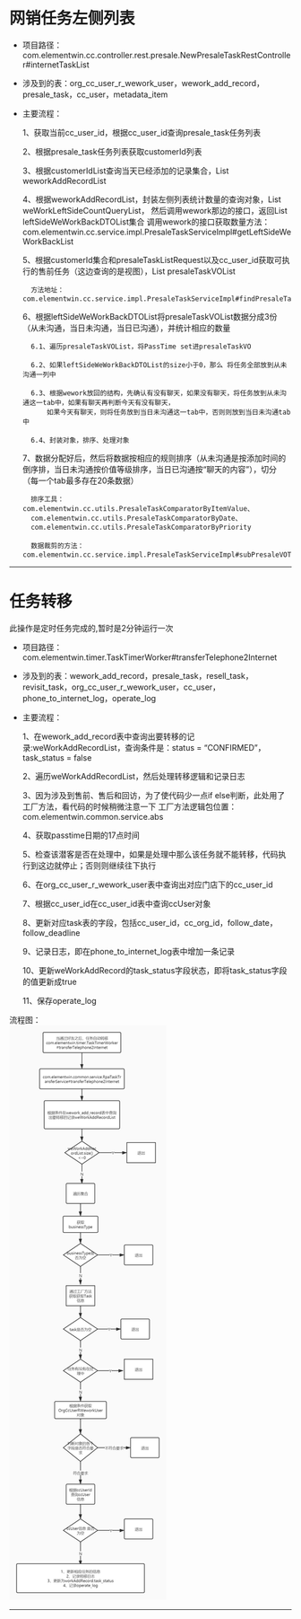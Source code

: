# 网销任务左侧列表

* 项目路径：com.elementwin.cc.controller.rest.presale.NewPresaleTaskRestController#internetTaskList
* 涉及到的表：org_cc_user_r_wework_user，wework_add_record，presale_task，cc_user，metadata_item
* 主要流程：

    1、获取当前cc_user_id，根据cc_user_id查询presale_task任务列表
    
    2、根据presale_task任务列表获取customerId列表
    
    3、根据customerIdList查询当天已经添加的记录集合，List<WeworkAddRecord> weworkAddRecordList
    
    4、根据weworkAddRecordList，封装左侧列表统计数量的查询对象，List<WeWorkLeftSideCountQuery> weWorkLeftSideCountQueryList，
        然后调用wework那边的接口，返回List<LeftSideWeWorkBackDTO> leftSideWeWorkBackDTOList集合
        调用wework的接口获取数量方法：com.elementwin.cc.service.impl.PresaleTaskServiceImpl#getLeftSideWeWorkBackList
    
    5、根据customerId集合和presaleTaskListRequest以及cc_user_id获取可执行的售前任务（这边查询的是视图），List<PresaleTaskVO> presaleTaskVOList
    
        方法地址：com.elementwin.cc.service.impl.PresaleTaskServiceImpl#findPresaleTaskList
    
    6、根据leftSideWeWorkBackDTOList将presaleTaskVOList数据分成3份（从未沟通，当日未沟通，当日已沟通），并统计相应的数量
    
        6.1、遍历presaleTaskVOList，将PassTime set进presaleTaskVO
        
        6.2、如果leftSideWeWorkBackDTOList的size小于0，那么 将任务全部放到从未沟通一列中
        
        6.3、根据wework放回的结构，先确认有没有聊天，如果没有聊天，将任务放到从未沟通这一tab中，如果有聊天再判断今天有没有聊天，
            如果今天有聊天，则将任务放到当日未沟通这一tab中，否则则放到当日未沟通tab中
        
        6.4、封装对象，排序、处理对象
    
    7、数据分配好后，然后将数据按相应的规则排序（从未沟通是按添加时间的倒序排，当日未沟通按价值等级排序，当日已沟通按“聊天的内容”），切分（每一个tab最多存在20条数据）
    
        排序工具：com.elementwin.cc.utils.PresaleTaskComparatorByItemValue、
        com.elementwin.cc.utils.PresaleTaskComparatorByDate、
        com.elementwin.cc.utils.PresaleTaskComparatorByPriority
        
        数据裁剪的方法：com.elementwin.cc.service.impl.PresaleTaskServiceImpl#subPresaleVOTask
        
---
# 任务转移

此操作是定时任务完成的,暂时是2分钟运行一次

* 项目路径：com.elementwin.timer.TaskTimerWorker#transferTelephone2Internet
* 涉及到的表：wework_add_record，presale_task，resell_task，revisit_task，org_cc_user_r_wework_user，cc_user，phone_to_internet_log，operate_log
* 主要流程：

    1、在wework_add_record表中查询出要转移的记录:weWorkAddRecordList，查询条件是：status = “CONFIRMED”，task_status = false
    
    2、遍历weWorkAddRecordList，然后处理转移逻辑和记录日志
    
    3、因为涉及到售前、售后和回访，为了使代码少一点if else判断，此处用了工厂方法，看代码的时候稍微注意一下
        工厂方法逻辑包位置：com.elementwin.common.service.abs
        
    4、获取passtime日期的17点时间
    
    5、检查该潜客是否在处理中，如果是处理中那么该任务就不能转移，代码执行到这边就停止；否则则继续往下执行
    
    6、在org_cc_user_r_wework_user表中查询出对应门店下的cc_user_id
    
    7、根据cc_user_id在cc_user_id表中查询ccUser对象
    
    8、更新对应task表的字段，包括cc_user_id，cc_org_id，follow_date，follow_deadline
    
    9、记录日志，即在phone_to_internet_log表中增加一条记录
    
    10、更新weWorkAddRecord的task_status字段状态，即将task_status字段的值更新成true
    
    11、保存operate_log
 
 流程图：   
![任务转移流程图](pic/任务转移流程图.jpg)

---








        
        



